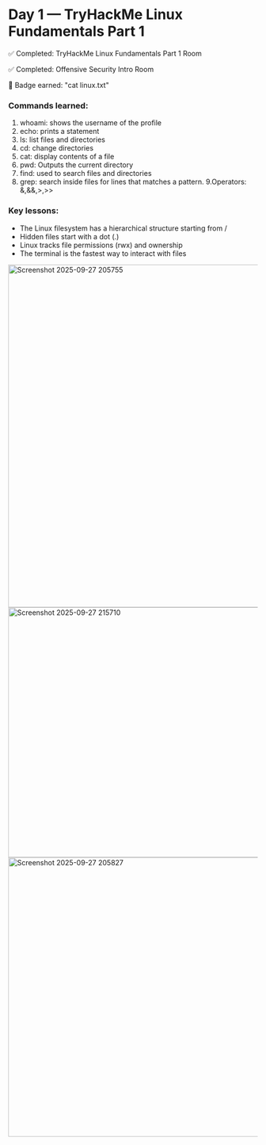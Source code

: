 # Day 1 — TryHackMe Linux Fundamentals Part 1

✅ Completed: TryHackMe Linux Fundamentals Part 1 Room

✅ Completed: Offensive Security Intro Room

🏅 Badge earned: "cat linux.txt"

### Commands learned:
1. whoami: shows the username of the profile
2. echo: prints a statement
3. ls: list files and directories
4. cd: change directories
5. cat: display contents of a file
6. pwd: Outputs the current directory
7. find: used to search files and directories
8. grep: search inside files for lines that matches a pattern.
9.Operators: &,&&,>,>>

### Key lessons:
- The Linux filesystem has a hierarchical structure starting from /
- Hidden files start with a dot (.)
- Linux tracks file permissions (rwx) and ownership
- The terminal is the fastest way to interact with files

<img width="1353" height="692" alt="Screenshot 2025-09-27 205755" src="https://github.com/user-attachments/assets/275a4111-2781-4802-b293-cd783a4d5cfe" />

<img width="1919" height="505" alt="Screenshot 2025-09-27 215710" src="https://github.com/user-attachments/assets/f97dde68-cb61-4c99-a97f-65bd105fc82a" />

<img width="1919" height="564" alt="Screenshot 2025-09-27 205827" src="https://github.com/user-attachments/assets/fd121eb0-af7d-4e7b-88e6-7fc9ba438b27" />
